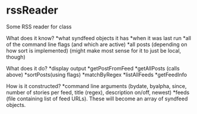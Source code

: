 rssReader
=========

Some RSS reader for class

What does it know?
*what syndfeed objects it has
*when it was last run
*all of the command line flags (and which are active)
*all posts (depending on how sort is implemented) (might make most sense for it to just be local, though)

What does it do?
*display output
*getPostFromFeed
*getAllPosts (calls above)
*sortPosts(using flags)
*matchByRegex
*listAllFeeds
*getFeedInfo

How is it constructed?
*command line arguments (bydate, byalpha, since, number of stories per feed, title (regex), description on/off, newest)
*feeds (file containing list of feed URLs). These will become an array of syndfeed objects.
